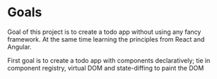 # Goals
Goal of this project is to create a todo app without using any fancy framework. At the same time learning the 
principles from React and Angular.

First goal is to create a todo app with components declaratively; tie in component registry, virtual DOM and state-diffing to paint the DOM

